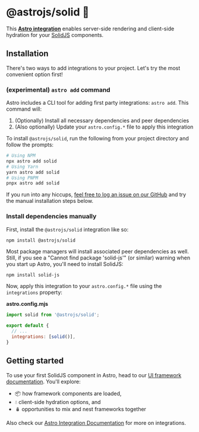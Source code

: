 # @astrojs/solid 💙

This **[Astro integration][astro-integration]** enables server-side rendering and client-side hydration for your [SolidJS](https://www.solidjs.com/) components.

## Installation

There's two ways to add integrations to your project. Let's try the most convenient option first!

### (experimental) `astro add` command

Astro includes a CLI tool for adding first party integrations: `astro add`. This command will:
1. (Optionally) Install all necessary dependencies and peer dependencies
2. (Also optionally) Update your `astro.config.*` file to apply this integration

To install `@astrojs/solid`, run the following from your project directory and follow the prompts:

```sh
# Using NPM
npx astro add solid
# Using Yarn
yarn astro add solid
# Using PNPM
pnpx astro add solid
```

If you run into any hiccups, [feel free to log an issue on our GitHub](https://github.com/withastro/astro/issues) and try the manual installation steps below.

### Install dependencies manually

First, install the `@astrojs/solid` integration like so:

```
npm install @astrojs/solid
```

Most package managers will install associated peer dependencies as well. Still, if you see a "Cannot find package 'solid-js'" (or similar) warning when you start up Astro, you'll need to install SolidJS:

```sh
npm install solid-js
```

Now, apply this integration to your `astro.config.*` file using the `integrations` property:

__astro.config.mjs__

```js
import solid from '@astrojs/solid';

export default {
  // ...
  integrations: [solid()],
}
```

## Getting started

To use your first SolidJS component in Astro, head to our [UI framework documentation][astro-ui-frameworks]. You'll explore:
- 📦 how framework components are loaded,
- 💧 client-side hydration options, and
- 🪆 opportunities to mix and nest frameworks together

Also check our [Astro Integration Documentation][astro-integration] for more on integrations.

[astro-integration]: https://docs.astro.build/en/guides/integrations-guide/
[astro-ui-frameworks]: https://docs.astro.build/en/core-concepts/framework-components/#using-framework-components